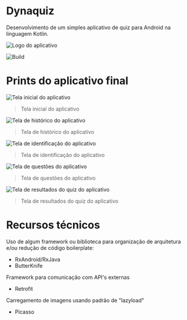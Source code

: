 # Dynaquiz

Desenvolvimento de um simples aplicativo de quiz para Android na linguagem Kotlin.

![Logo do aplicativo](https://raw.githubusercontent.com/jlucas577/dynaquiz/main/app/src/main/ic_launcher-web.png?token=AJQ4PI44UW5RE3FT2DZCZJ27QPEMW)

![Build](https://img.shields.io/badge/build-passing-brightgreen)

# Prints do aplicativo final

![Tela inicial do aplicativo](https://github.com/jlucas577/dynaquiz/blob/main/prints/Screenshot_2020-10-12-00-05-02-193_app.quiz.joaomartins.jpg?raw=true)

> Tela inicial do aplicativo

![Tela de histórico do aplicativo](https://github.com/jlucas577/dynaquiz/blob/main/prints/Screenshot_2020-10-12-00-05-06-543_app.quiz.joaomartins.jpg?raw=true)

> Tela de histórico do aplicativo

![Tela de identificação do aplicativo](https://github.com/jlucas577/dynaquiz/blob/main/prints/Screenshot_2020-10-12-00-05-10-051_app.quiz.joaomartins.jpg?raw=true)

> Tela de identificação do aplicativo

![Tela de questões do aplicativo](https://github.com/jlucas577/dynaquiz/blob/main/prints/Screenshot_2020-10-12-00-05-17-036_app.quiz.joaomartins.jpg?raw=true)

> Tela de questões do aplicativo

![Tela de resultados do quiz do aplicativo](https://github.com/jlucas577/dynaquiz/blob/main/prints/Screenshot_2020-10-12-00-05-54-683_app.quiz.joaomartins.jpg?raw=true)

> Tela de resultados do quiz do aplicativo

# Recursos técnicos

Uso de algum framework ou biblioteca para organização de arquitetura e/ou redução de código boilerplate:

- RxAndroid/RxJava
- ButterKnife 

Framework para comunicação com API's externas

- Retrofit 

Carregamento de imagens usando padrão de "lazyload"

- Picasso 
